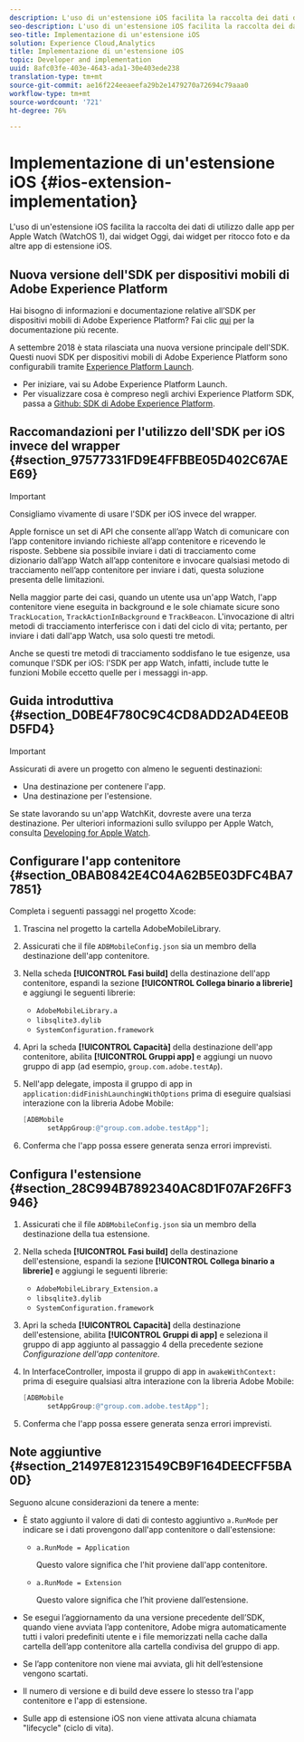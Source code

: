 ```yaml
---
description: L'uso di un'estensione iOS facilita la raccolta dei dati di utilizzo dalle app per Apple Watch (WatchOS 1), dai widget Oggi, dai widget per ritocco foto e da altre app di estensione iOS.
seo-description: L'uso di un'estensione iOS facilita la raccolta dei dati di utilizzo dalle app per Apple Watch (WatchOS 1), dai widget Oggi, dai widget per ritocco foto e da altre app di estensione iOS.
seo-title: Implementazione di un'estensione iOS
solution: Experience Cloud,Analytics
title: Implementazione di un'estensione iOS
topic: Developer and implementation
uuid: 8afc03fe-403e-4643-ada1-30e403ede238
translation-type: tm+mt
source-git-commit: ae16f224eeaeefa29b2e1479270a72694c79aaa0
workflow-type: tm+mt
source-wordcount: '721'
ht-degree: 76%

---
```



# Implementazione di un&#39;estensione iOS {#ios-extension-implementation}

L&#39;uso di un&#39;estensione iOS facilita la raccolta dei dati di utilizzo dalle app per Apple Watch (WatchOS 1), dai widget Oggi, dai widget per ritocco foto e da altre app di estensione iOS.

## Nuova versione dell&#39;SDK per dispositivi mobili di Adobe Experience Platform

Hai bisogno di informazioni e documentazione relative all’SDK per dispositivi mobili di Adobe Experience Platform? Fai clic [qui](https://aep-sdks.gitbook.io/docs/) per la documentazione più recente.

A settembre 2018 è stata rilasciata una nuova versione principale dell&#39;SDK. Questi nuovi SDK per dispositivi mobili di Adobe Experience Platform sono configurabili tramite [Experience Platform Launch](https://www.adobe.com/it/experience-platform/launch.html).

* Per iniziare, vai su Adobe Experience Platform Launch.
* Per visualizzare cosa è compreso negli archivi Experience Platform SDK, passa a [Github: SDK di Adobe Experience Platform](https://github.com/Adobe-Marketing-Cloud/acp-sdks).

## Raccomandazioni per l&#39;utilizzo dell&#39;SDK per iOS invece del wrapper {#section_97577331FD9E4FFBBE05D402C67AEE69}

>[!IMPORTANT]
>
>Consigliamo vivamente di usare l&#39;SDK per iOS invece del wrapper.

Apple fornisce un set di API che consente all’app Watch di comunicare con l’app contenitore inviando richieste all’app contenitore e ricevendo le risposte. Sebbene sia possibile inviare i dati di tracciamento come dizionario dall’app Watch all’app contenitore e invocare qualsiasi metodo di tracciamento nell’app contenitore per inviare i dati, questa soluzione presenta delle limitazioni.

Nella maggior parte dei casi, quando un utente usa un&#39;app Watch, l&#39;app contenitore viene eseguita in background e le sole chiamate sicure sono `TrackLocation`, `TrackActionInBackground` e `TrackBeacon`. L&#39;invocazione di altri metodi di tracciamento interferisce con i dati del ciclo di vita; pertanto, per inviare i dati dall&#39;app Watch, usa solo questi tre metodi.

Anche se questi tre metodi di tracciamento soddisfano le tue esigenze, usa comunque l&#39;SDK per iOS: l&#39;SDK per app Watch, infatti, include tutte le funzioni Mobile eccetto quelle per i messaggi in-app.

## Guida introduttiva {#section_D0BE4F780C9C4CD8ADD2AD4EE0BD5FD4}

>[!IMPORTANT]
>
>Assicurati di avere un progetto con almeno le seguenti destinazioni:
>
>* Una destinazione per contenere l&#39;app.
>* Una destinazione per l&#39;estensione.

>



Se state lavorando su un&#39;app WatchKit, dovreste avere una terza destinazione. Per ulteriori informazioni sullo sviluppo per Apple Watch, consulta [Developing for Apple Watch](https://developer.apple.com/library/ios/documentation/General/Conceptual/WatchKitProgrammingGuide/index.html#//apple_ref/doc/uid/TP40014969-CH8-SW1).

## Configurare l&#39;app contenitore {#section_0BAB0842E4C04A62B5E03DFC4BA77851}

Completa i seguenti passaggi nel progetto Xcode:

1. Trascina nel progetto la cartella AdobeMobileLibrary.
1. Assicurati che il file `ADBMobileConfig.json` sia un membro della destinazione dell&#39;app contenitore.
1. Nella scheda **[!UICONTROL Fasi build]** della destinazione dell&#39;app contenitore, espandi la sezione **[!UICONTROL Collega binario a librerie]** e aggiungi le seguenti librerie:

   * `AdobeMobileLibrary.a`
   * `libsqlite3.dylib`
   * `SystemConfiguration.framework`

1. Apri la scheda **[!UICONTROL Capacità]** della destinazione dell&#39;app contenitore, abilita **[!UICONTROL Gruppi app]** e aggiungi un nuovo gruppo di app (ad esempio, `group.com.adobe.testAp`).

1. Nell&#39;app delegate, imposta il gruppo di app in `application:didFinishLaunchingWithOptions` prima di eseguire qualsiasi interazione con la libreria Adobe Mobile:

   ```objective-c
   [ADBMobile 
         setAppGroup:@"group.com.adobe.testApp"];
   ```

1. Conferma che l&#39;app possa essere generata senza errori imprevisti.

## Configura l&#39;estensione {#section_28C994B7892340AC8D1F07AF26FF3946}

1. Assicurati che il file `ADBMobileConfig.json` sia un membro della destinazione della tua estensione.
1. Nella scheda **[!UICONTROL Fasi build]** della destinazione dell&#39;estensione, espandi la sezione **[!UICONTROL Collega binario a librerie]** e aggiungi le seguenti librerie:

   * `AdobeMobileLibrary_Extension.a`
   * `libsqlite3.dylib`
   * `SystemConfiguration.framework`

1. Apri la scheda **[!UICONTROL Capacità]** della destinazione dell&#39;estensione, abilita **[!UICONTROL Gruppi di app]** e seleziona il gruppo di app aggiunto al passaggio 4 della precedente sezione *Configurazione dell&#39;app contenitore*.

1. In InterfaceController, imposta il gruppo di app in `awakeWithContext:` prima di eseguire qualsiasi altra interazione con la libreria Adobe Mobile:

   ```objective-c
   [ADBMobile 
         setAppGroup:@"group.com.adobe.testApp"];
   ```

1. Conferma che l&#39;app possa essere generata senza errori imprevisti.

## Note aggiuntive {#section_21497E81231549CB9F164DEECFF5BA0D}

Seguono alcune considerazioni da tenere a mente:

* È stato aggiunto il valore di dati di contesto aggiuntivo `a.RunMode` per indicare se i dati provengono dall&#39;app contenitore o dall&#39;estensione:

   * `a.RunMode = Application`

      Questo valore significa che l&#39;hit proviene dall&#39;app contenitore.
   * `a.RunMode = Extension`

      Questo valore significa che l’hit proviene dall’estensione.

* Se esegui l’aggiornamento da una versione precedente dell’SDK, quando viene avviata l’app contenitore,  Adobe migra automaticamente tutti i valori predefiniti utente e i file memorizzati nella cache dalla cartella dell’app contenitore alla cartella condivisa del gruppo di app.
* Se l’app contenitore non viene mai avviata, gli hit dell’estensione vengono scartati.
* Il numero di versione e di build deve essere lo stesso tra l&#39;app contenitore e l&#39;app di estensione.
* Sulle app di estensione iOS non viene attivata alcuna chiamata &quot;lifecycle&quot; (ciclo di vita).

